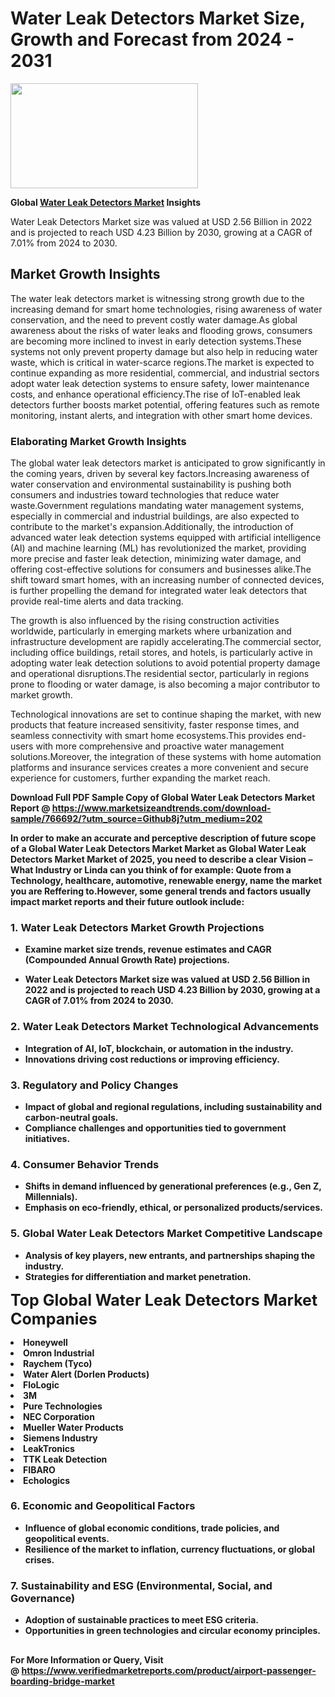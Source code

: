 <H1>Water Leak Detectors Market Size, Growth and Forecast from 2024 - 2031</H1><img class="aligncenter size-medium wp-image-584254" src="https://thirdeyenews.in/wp-content/uploads/2024/09/Global-Market-Research-300x168.jpeg" alt="" width="300" height="168" /><p><strong>Global&nbsp;<a href="https://www.marketsizeandtrends.com/download-sample/766692/?utm_source=Github8j?utm_medium=202">Water Leak Detectors Market</a> Insights</strong></p><p>Water Leak Detectors Market size was valued at USD 2.56 Billion in 2022 and is projected to reach USD 4.23 Billion by 2030, growing at a CAGR of 7.01% from 2024 to 2030.</p><p><h2>Market Growth Insights</h2> <p>The water leak detectors market is witnessing strong growth due to the increasing demand for smart home technologies, rising awareness of water conservation, and the need to prevent costly water damage.As global awareness about the risks of water leaks and flooding grows, consumers are becoming more inclined to invest in early detection systems.These systems not only prevent property damage but also help in reducing water waste, which is critical in water-scarce regions.The market is expected to continue expanding as more residential, commercial, and industrial sectors adopt water leak detection systems to ensure safety, lower maintenance costs, and enhance operational efficiency.The rise of IoT-enabled leak detectors further boosts market potential, offering features such as remote monitoring, instant alerts, and integration with other smart home devices.<br><strong></strong> <h3>Elaborating Market Growth Insights</h3> <p>The global water leak detectors market is anticipated to grow significantly in the coming years, driven by several key factors.Increasing awareness of water conservation and environmental sustainability is pushing both consumers and industries toward technologies that reduce water waste.Government regulations mandating water management systems, especially in commercial and industrial buildings, are also expected to contribute to the market's expansion.Additionally, the introduction of advanced water leak detection systems equipped with artificial intelligence (AI) and machine learning (ML) has revolutionized the market, providing more precise and faster leak detection, minimizing water damage, and offering cost-effective solutions for consumers and businesses alike.The shift toward smart homes, with an increasing number of connected devices, is further propelling the demand for integrated water leak detectors that provide real-time alerts and data tracking.<p>The growth is also influenced by the rising construction activities worldwide, particularly in emerging markets where urbanization and infrastructure development are rapidly accelerating.The commercial sector, including office buildings, retail stores, and hotels, is particularly active in adopting water leak detection solutions to avoid potential property damage and operational disruptions.The residential sector, particularly in regions prone to flooding or water damage, is also becoming a major contributor to market growth.<p>Technological innovations are set to continue shaping the market, with new products that feature increased sensitivity, faster response times, and seamless connectivity with smart home ecosystems.This provides end-users with more comprehensive and proactive water management solutions.Moreover, the integration of these systems with home automation platforms and insurance services creates a more convenient and secure experience for customers, further expanding the market reach.<br><strong></p><p><span class=""><strong>Download Full PDF Sample Copy of Global Water Leak Detectors Market Report</strong> @ <a href="https://www.marketsizeandtrends.com/download-sample/766692/?utm_source=Github8j?utm_medium=202" target="_blank">https://www.marketsizeandtrends.com/download-sample/766692/?utm_source=Github8j?utm_medium=202</a></span></p><p>In order to make an accurate and perceptive description of future scope of a Global&nbsp;Water Leak Detectors Market Market as Global&nbsp;Water Leak Detectors Market Market of 2025, you need to describe a clear Vision &ndash; What Industry or Linda can you think of for example: Quote from a Technology, healthcare, automotive, renewable energy, name the market you are Reffering to.However, some general trends and factors usually impact market reports and their future outlook include:</p><h3>1.&nbsp;<strong>Water Leak Detectors Market Growth Projections</strong></h3><ul><li>Examine market size trends, revenue estimates and CAGR (Compounded Annual Growth Rate) projections.</li><li><p>Water Leak Detectors Market size was valued at USD 2.56 Billion in 2022 and is projected to reach USD 4.23 Billion by 2030, growing at a CAGR of 7.01% from 2024 to 2030.</p></li></ul><h3>2.&nbsp;<strong>Water Leak Detectors Market Technological Advancements</strong></h3><ul><li>Integration of AI, IoT, blockchain, or automation in the industry.</li><li>Innovations driving cost reductions or improving efficiency.</li></ul><h3>3.&nbsp;<strong>Regulatory and Policy Changes</strong></h3><ul><li>Impact of global and regional regulations, including sustainability and carbon-neutral goals.</li><li>Compliance challenges and opportunities tied to government initiatives.</li></ul><h3>4.&nbsp;<strong>Consumer Behavior Trends</strong></h3><ul><li>Shifts in demand influenced by generational preferences (e.g., Gen Z, Millennials).</li><li>Emphasis on eco-friendly, ethical, or personalized products/services.</li></ul><h3>5.&nbsp;<strong>Global Water Leak Detectors Market Competitive Landscape</strong></h3><ul><li>Analysis of key players, new entrants, and partnerships shaping the industry.</li><li>Strategies for differentiation and market penetration.</li></ul><p data-pm-slice="1 1 []"><span style="color: inherit; font-family: inherit; font-size: 25px;">Top Global Water Leak Detectors Market Companies</span></p><div class="" data-test-id=""><p><li>Honeywell</li><li> Omron Industrial</li><li> Raychem (Tyco)</li><li> Water Alert (Dorlen Products)</li><li> FloLogic</li><li> 3M</li><li> Pure Technologies</li><li> NEC Corporation</li><li> Mueller Water Products</li><li> Siemens Industry</li><li> LeakTronics</li><li> TTK Leak Detection</li><li> FIBARO</li><li> Echologics</li></p></div><h3>6.&nbsp;<strong>Economic and Geopolitical Factors</strong></h3><ul><li>Influence of global economic conditions, trade policies, and geopolitical events.</li><li>Resilience of the market to inflation, currency fluctuations, or global crises.</li></ul><h3>7.&nbsp;<strong>Sustainability and ESG (Environmental, Social, and Governance)</strong></h3><ul><li>Adoption of sustainable practices to meet ESG criteria.</li><li>Opportunities in green technologies and circular economy principles.</li></ul><h2><strong style="font-size: 14px;">For More Information or Query, Visit @&nbsp;</strong><a style="background-color: #ffffff; font-size: 14px;" href="https://www.marketsizeandtrends.com/report/water-leak-detectors-market/" target="_blank">https://www.verifiedmarketreports.com/product/airport-passenger-boarding-bridge-market</a></h2>